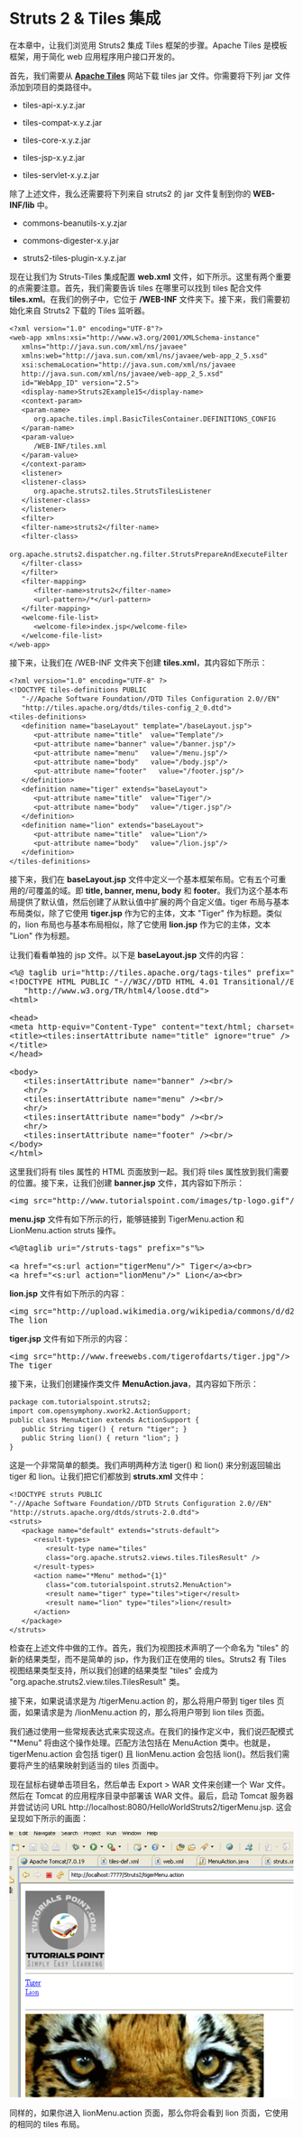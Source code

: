 # Struts 2 & Tiles 集成

在本章中，让我们浏览用 Struts2 集成 Tiles 框架的步骤。Apache Tiles 是模板框架，用于简化 web 应用程序用户接口开发的。

首先，我们需要从 [**Apache Tiles**](http://tiles.apache.org/) 网站下载 tiles jar 文件。你需要将下列 jar 文件添加到项目的类路径中。

- tiles-api-x.y.z.jar

- tiles-compat-x.y.z.jar

- tiles-core-x.y.z.jar

- tiles-jsp-x.y.z.jar

- tiles-servlet-x.y.z.jar

除了上述文件，我么还需要将下列来自 struts2 的 jar 文件复制到你的 **WEB-INF/lib** 中。

- commons-beanutils-x.y.zjar

- commons-digester-x.y.jar

- struts2-tiles-plugin-x.y.z.jar

现在让我们为 Struts-Tiles 集成配置 **web.xml** 文件，如下所示。这里有两个重要的点需要注意。首先，我们需要告诉 tiles 在哪里可以找到 tiles 配合文件 **tiles.xml**。在我们的例子中，它位于 **/WEB-INF** 文件夹下。接下来，我们需要初始化来自 Struts2 下载的 Tiles 监听器。

``` 
<?xml version="1.0" encoding="UTF-8"?>
<web-app xmlns:xsi="http://www.w3.org/2001/XMLSchema-instance"
   xmlns="http://java.sun.com/xml/ns/javaee" 
   xmlns:web="http://java.sun.com/xml/ns/javaee/web-app_2_5.xsd"
   xsi:schemaLocation="http://java.sun.com/xml/ns/javaee 
   http://java.sun.com/xml/ns/javaee/web-app_2_5.xsd"
   id="WebApp_ID" version="2.5">
   <display-name>Struts2Example15</display-name>	
   <context-param>
   <param-name>
      org.apache.tiles.impl.BasicTilesContainer.DEFINITIONS_CONFIG
   </param-name>
   <param-value>
      /WEB-INF/tiles.xml
   </param-value>
   </context-param>
   <listener>
   <listener-class>
      org.apache.struts2.tiles.StrutsTilesListener
   </listener-class>
   </listener>
   <filter>
   <filter-name>struts2</filter-name>
   <filter-class>
   org.apache.struts2.dispatcher.ng.filter.StrutsPrepareAndExecuteFilter
   </filter-class>
   </filter>
   <filter-mapping>
      <filter-name>struts2</filter-name>
      <url-pattern>/*</url-pattern>
   </filter-mapping>
   <welcome-file-list>
      <welcome-file>index.jsp</welcome-file>
   </welcome-file-list>
</web-app>
```

接下来，让我们在 /WEB-INF 文件夹下创建 **tiles.xml**，其内容如下所示：

``` 
<?xml version="1.0" encoding="UTF-8" ?>
<!DOCTYPE tiles-definitions PUBLIC
   "-//Apache Software Foundation//DTD Tiles Configuration 2.0//EN"
   "http://tiles.apache.org/dtds/tiles-config_2_0.dtd">
<tiles-definitions>
   <definition name="baseLayout" template="/baseLayout.jsp">
      <put-attribute name="title"  value="Template"/>
      <put-attribute name="banner" value="/banner.jsp"/>
      <put-attribute name="menu"   value="/menu.jsp"/>
      <put-attribute name="body"   value="/body.jsp"/>
      <put-attribute name="footer"   value="/footer.jsp"/>
   </definition>
   <definition name="tiger" extends="baseLayout">
      <put-attribute name="title"  value="Tiger"/>
      <put-attribute name="body"   value="/tiger.jsp"/>      
   </definition>
   <definition name="lion" extends="baseLayout">
      <put-attribute name="title"  value="Lion"/>
      <put-attribute name="body"   value="/lion.jsp"/>      
   </definition> 
</tiles-definitions>
```

接下来，我们在 **baseLayout.jsp** 文件中定义一个基本框架布局。它有五个可重用的/可覆盖的域。即 **title, banner, menu, body** 和 **footer**。我们为这个基本布局提供了默认值，然后创建了从默认值中扩展的两个自定义值。tiger 布局与基本布局类似，除了它使用 **tiger.jsp** 作为它的主体，文本 "Tiger" 作为标题。类似的，lion 布局也与基本布局相似，除了它使用 **lion.jsp** 作为它的主体，文本 "Lion" 作为标题。

让我们看看单独的 jsp 文件。以下是 **baseLayout.jsp** 文件的内容：

<pre class="prettyprint notranslate">
&lt;%@ taglib uri="http://tiles.apache.org/tags-tiles" prefix="tiles"%&gt;
&lt;!DOCTYPE HTML PUBLIC "-//W3C//DTD HTML 4.01 Transitional//EN"
   "http://www.w3.org/TR/html4/loose.dtd"&gt;
&lt;html&gt;

&lt;head&gt;
&lt;meta http-equiv="Content-Type" content="text/html; charset=UTF-8"&gt;
&lt;title&gt;&lt;tiles:insertAttribute name="title" ignore="true" /&gt;
&lt;/title&gt;
&lt;/head&gt;

&lt;body&gt;
   &lt;tiles:insertAttribute name="banner" /&gt;&lt;br/&gt;
   &lt;hr/&gt;
   &lt;tiles:insertAttribute name="menu" /&gt;&lt;br/&gt;
   &lt;hr/&gt;
   &lt;tiles:insertAttribute name="body" /&gt;&lt;br/&gt;
   &lt;hr/&gt;
   &lt;tiles:insertAttribute name="footer" /&gt;&lt;br/&gt;
&lt;/body&gt;
&lt;/html&gt;
</pre>

这里我们将有 tiles 属性的 HTML 页面放到一起。我们将 tiles 属性放到我们需要的位置。接下来，让我们创建 **banner.jsp** 文件，其内容如下所示：

<pre class="prettyprint notranslate">
&lt;img src="http://www.tutorialspoint.com/images/tp-logo.gif"/&gt;
</pre>

**menu.jsp** 文件有如下所示的行，能够链接到 TigerMenu.action 和 LionMenu.action struts 操作。

<pre class="prettyprint notranslate">
&lt;%@taglib uri="/struts-tags" prefix="s"%&gt;

&lt;a href="&lt;s:url action="tigerMenu"/&gt;" Tiger&lt;/a&gt;&lt;br&gt;
&lt;a href="&lt;s:url action="lionMenu"/&gt;" Lion&lt;/a&gt;&lt;br&gt;
</pre>

**lion.jsp** 文件有如下所示的内容：

<pre class="prettyprint notranslate">
&lt;img src="http://upload.wikimedia.org/wikipedia/commons/d/d2/Lion.jpg"/&gt;
The lion
</pre>

**tiger.jsp** 文件有如下所示的内容：

<pre class="prettyprint notranslate">
&lt;img src="http://www.freewebs.com/tigerofdarts/tiger.jpg"/&gt;
The tiger
</pre>

接下来，让我们创建操作类文件 **MenuAction.java**，其内容如下所示：

``` 
package com.tutorialspoint.struts2;
import com.opensymphony.xwork2.ActionSupport;
public class MenuAction extends ActionSupport {
   public String tiger() { return "tiger"; }
   public String lion() { return "lion"; }	
}
```

这是一个非常简单的额类。我们声明两种方法 tiger() 和 lion() 来分别返回输出 tiger 和 lion。让我们把它们都放到 **struts.xml** 文件中：

``` 
<!DOCTYPE struts PUBLIC
"-//Apache Software Foundation//DTD Struts Configuration 2.0//EN"
"http://struts.apache.org/dtds/struts-2.0.dtd">
<struts>
   <package name="default" extends="struts-default">
      <result-types>
         <result-type name="tiles" 
         class="org.apache.struts2.views.tiles.TilesResult" />
      </result-types>
      <action name="*Menu" method="{1}" 
         class="com.tutorialspoint.struts2.MenuAction">
         <result name="tiger" type="tiles">tiger</result>
         <result name="lion" type="tiles">lion</result>
      </action>
   </package>
</struts>
```
检查在上述文件中做的工作。首先，我们为视图技术声明了一个命名为 "tiles" 的新的结果类型，而不是简单的 jsp，作为我们正在使用的 tiles。Struts2 有 Tiles 视图结果类型支持，所以我们创建的结果类型 "tiles" 会成为 "org.apache.struts2.view.tiles.TilesResult" 类。

接下来，如果说请求是为 /tigerMenu.action 的，那么将用户带到 tiger tiles 页面，如果请求是为  /lionMenu.action 的，那么将用户带到 lion tiles 页面。

我们通过使用一些常规表达式来实现这点。在我们的操作定义中，我们说匹配模式 "*Menu" 将由这个操作处理。匹配方法包括在 MenuAction 类中。也就是，tigerMenu.action 会包括 tiger() 且 lionMenu.action 会包括 lion()。然后我们需要将产生的结果映射到适当的 tiles 页面中。

现在鼠标右键单击项目名，然后单击 Export > WAR 文件来创建一个 War 文件。然后在 Tomcat 的应用程序目录中部署该 WAR 文件。最后，启动 Tomcat 服务器并尝试访问 URL http://localhost:8080/HelloWorldStruts2/tigerMenu.jsp. 这会呈现如下所示的画面：

![](images/struts_tiles.gif)

同样的，如果你进入 lionMenu.action 页面，那么你将会看到 lion 页面，它使用的相同的 tiles 布局。
